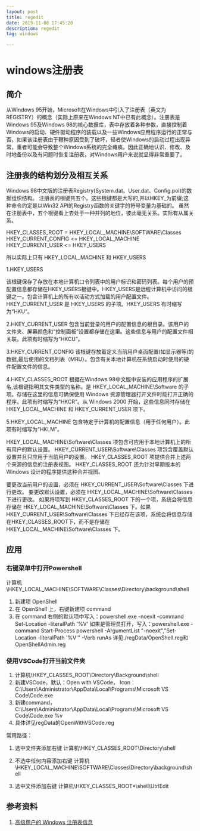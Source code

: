 ```yaml
---
layout: post
title: regedit
date: 2019-11-08 17:45:20
description: regedit
tag: windows

---
```


# windows注册表

## 简介

从Windows 95开始，Microsoft在Windows中引入了注册表（英文为REGISTRY）的概念（实际上原来在Windows NT中已有此概念）。注册表是Windows 95及Windows 98的核心数据库，表中存放着各种参数，直接控制着Windows的启动、硬件驱动程序的装载以及一些Windows应用程序运行的正常与否，如果该注册表由于鞭种原因受到了破坏，轻者使Windows的启动过程出现异常，重者可能会导致整个Windows系统的完全瘫痪。因此正确地认识、修改、及时地备份以及有问题时恢复注册表，对Windows用户来说就显得非常重要了。

## 注册表的结构划分及相互关系

Windows 98中文版的注册表Registry(System.dat、User.dat、Config.pol)的数据组织结构。
注册表的根键共五个。这些根键都是大写的,并以HKEY_为前缀;这种命令约定是以Win32 API的Registry函数的关键字的符号变量为基础的。
虽然在注册表中，五个根键看上去处于一种并列的地位，彼此毫无关系。实际有从属关系。

HKEY_CLASSES_ROOT = HKEY_LOCAL_MACHINE\SOFTWARE\Classes
HKEY_CURRENT_CONFIG <= HKEY_LOCAL_MACHINE
HKEY_CURRENT_USER <= HKEY_USERS

所以实际上只有 HKEY_LOCAL_MACHINE 和 HKEY_USERS

1.HKEY_USERS

该根键保存了存放在本地计算机口令列表中的用户标识和密码列表。每个用户的预配置信息都存储在HKEY_USERS根键中。HKEY_USERS是远程计算机中访问的根键之一。包含计算机上的所有以活动方式加载的用户配置文件。 HKEY_CURRENT_USER 是 HKEY_USERS 的子项。HKEY_USERS 有时缩写为“HKU”。

2.HKEY_CURRENT_USER
包含当前登录的用户的配置信息的根目录。该用户的文件夹、屏幕颜色和“控制面板”设置都存储在这里。这些信息与用户的配置文件相关联。此项有时缩写为“HKCU”。

3.HKEY_CURRENT_CONFIG
该根键存放着定义当前用户桌面配置(如显示器等)的数据,最后使用的文档列表（MRU）。包含有关本地计算机在系统启动时使用的硬件配置文件的信息。

4.HKEY_CLASSES_ROOT
根据在Windows 98中文版中安装的应用程序的扩展名,该根键指明其文件类型的名称。是 HKEY_LOCAL_MACHINE\Software 的子项。存储在这里的信息可确保使用 Windows 资源管理器打开文件时能打开正确的程序。此项有时缩写为“HKCR”。从 Windows 2000 开始，这些信息同时存储在 HKEY_LOCAL_MACHINE 和 HKEY_CURRENT_USER 项下。

5.HKEY_LOCAL_MACHINE
包含特定于计算机的配置信息（用于任何用户）。此项有时缩写为“HKLM”。

HKEY_LOCAL_MACHINE\Software\Classes 项包含可应用于本地计算机上的所有用户的默认设置。
HKEY_CURRENT_USER\Software\Classes 项包含覆盖默认设置并且只应用于当前用户的设置。
HKEY_CLASSES_ROOT 项提供合并上述两个来源的信息的注册表视图。 HKEY_CLASSES_ROOT 还为针对早期版本的 Windows 设计的程序提供这种合并视图。

要更改当前用户的设置，必须在 HKEY_CURRENT_USER\Software\Classes 下进行更改。
要更改默认设置，必须在 HKEY_LOCAL_MACHINE\Software\Classes 下进行更改。
如果将项写到 HKEY_CLASSES_ROOT 下的一个项，系统会将信息存储在 HKEY_LOCAL_MACHINE\Software\Classes 下。如果 HKEY_CURRENT_USER\Software\Classes 下已经存在该项，系统会将信息存储在HKEY_CLASSES_ROOT下，而不是存储在 HKEY_LOCAL_MACHINE\Software\Classes 下。

## 应用

### 右键菜单中打开Powershell

计算机\HKEY_LOCAL_MACHINE\SOFTWARE\Classes\Directory\background\shell

1. 新建项 OpenShell
2. 在 OpenShell 上，右键新建项 command
3. 在 command 右侧的默认项中写入：powershell.exe -noexit -command Set-Location -literalPath '%V'
如果是管理员打开，写入：powershell.exe -command Start-Process powershell -ArgumentList \"-noexit\",\"Set-Location -literalPath '%V'\" -Verb runAs
详见./regData/OpenShell.reg和OpenShellAdmin.reg

### 使用VSCode打开当前文件夹

1. 计算机\HKEY_CLASSES_ROOT\Directory\Background\shell
2. 新建VSCode，默认：Open with VSCode，
   Icon：C:\Users\Administrator\AppData\Local\Programs\Microsoft VS Code\Code.exe
3. 新建command，C:\Users\Administrator\AppData\Local\Programs\Microsoft VS Code\Code.exe %v
4. 具体详见regData的OpenWithVSCode.reg

常用路径：

1. 选中文件夹添加右键
计算机\HKEY_CLASSES_ROOT\Directory\shell

2. 不选中任何内容添加右键
计算机\HKEY_LOCAL_MACHINE\SOFTWARE\Classes\Directory\background\shell

3. 选中文件添加右键
计算机\HKEY_CLASSES_ROOT\*\shell\UtrlEdit

## 参考资料

1. [高级用户的 Windows 注册表信息](https://support.microsoft.com/zh-cn/help/256986/windows-registry-information-for-advanced-users)